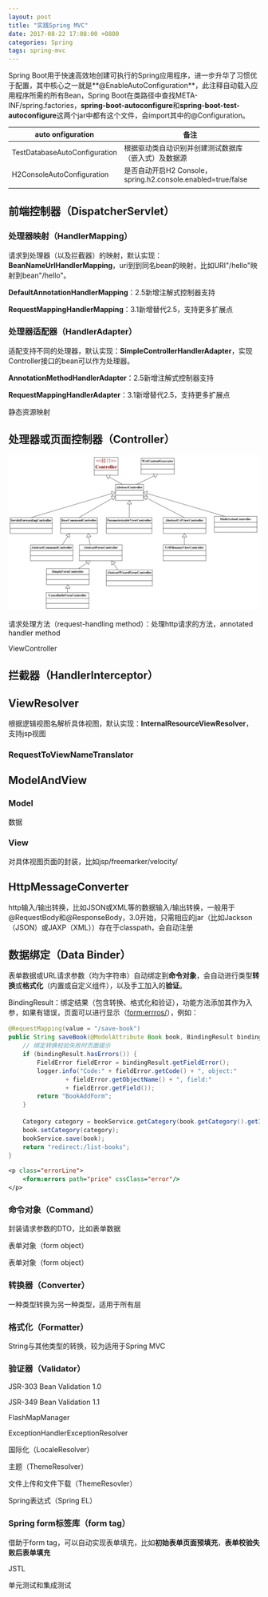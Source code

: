 ```yaml
---
layout: post
title: "实践Spring MVC"
date: 2017-08-22 17:08:00 +0800
categories: Spring
tags: spring-mvc
---
```


Spring Boot用于快速高效地创建可执行的Spring应用程序，进一步升华了习惯优于配置，其中核心之一就是**@EnableAutoConfiguration**，此注释自动载入应用程序所需的所有Bean，Spring Boot在类路径中查找META-INF/spring.factories，**spring-boot-autoconfigure**和**spring-boot-test-autoconfigure**这两个jar中都有这个文件，会import其中的@Configuration。



| auto onfiguration             | 备注                                       |
| ----------------------------- | ---------------------------------------- |
| TestDatabaseAutoConfiguration | 根据驱动类自动识别并创建测试数据库（嵌入式）及数据源               |
| H2ConsoleAutoConfiguration    | 是否自动开启H2 Console，spring.h2.console.enabled=true/false |
|                               |                                          |





## 前端控制器（DispatcherServlet）

### 处理器映射（HandlerMapping）

请求到处理器（以及拦截器）的映射，默认实现：**BeanNameUrlHandlerMapping**，uri到到同名bean的映射，比如URI"/hello"映射到bean"/hello"。

**DefaultAnnotationHandlerMapping**：2.5新增注解式控制器支持

**RequestMappingHandlerMapping**：3.1新增替代2.5，支持更多扩展点

### 处理器适配器（HandlerAdapter）

适配支持不同的处理器，默认实现：**SimpleControllerHandlerAdapter**，实现Controller接口的bean可以作为处理器。

**AnnotationMethodHandlerAdapter**：2.5新增注解式控制器支持

**RequestMappingHandlerAdapter**：3.1新增替代2.5，支持更多扩展点

静态资源映射

## 处理器或页面控制器（Controller）

![Controller Hierarchy](/images/controller-hierarchy.png)

请求处理方法（request-handling method）：处理http请求的方法，annotated handler method

ViewController

## 拦截器（HandlerInterceptor）



## ViewResolver

根据逻辑视图名解析具体视图，默认实现：**InternalResourceViewResolver**，支持jsp视图

### RequestToViewNameTranslator

## ModelAndView

### Model

数据

### View

对具体视图页面的封装，比如jsp/freemarker/velocity/

## HttpMessageConverter

http输入/输出转换，比如JSON或XML等的数据输入/输出转换，一般用于@RequestBody和@ResponseBody，3.0开始，只需相应的jar（比如Jackson（JSON）或JAXP（XML））存在于classpath，会自动注册





## 数据绑定（Data Binder）

表单数据或URL请求参数（均为字符串）自动绑定到**命令对象**，会自动进行类型**转换**或**格式化**（内置或自定义组件），以及手工加入的**验证**。

BindingResult：绑定结果（包含转换、格式化和验证），功能方法添加其作为入参，如果有错误，页面可以进行显示（<form:errros/>），例如：

```java
@RequestMapping(value = "/save-book")
public String saveBook(@ModelAttribute Book book, BindingResult bindingResult) {
    // 绑定转换校验失败时页面提示
	if (bindingResult.hasErrors()) {
        FieldError fieldError = bindingResult.getFieldError();
        logger.info("Code:" + fieldError.getCode() + ", object:"
                + fieldError.getObjectName() + ", field:"
                + fieldError.getField());
        return "BookAddForm";
    }
    
    Category category = bookService.getCategory(book.getCategory().getId());
    book.setCategory(category);
    bookService.save(book);
    return "redirect:/list-books";
}
```

```jsp
<p class="errorLine">
	<form:errors path="price" cssClass="error"/>
</p>
```



### 命令对象（Command）

封装请求参数的DTO，比如表单数据

表单对象（form object）

表单对象（form object）

### 转换器（Converter）

一种类型转换为另一种类型，适用于所有层

### 格式化（Formatter）

String与其他类型的转换，较为适用于Spring MVC

### 验证器（Validator）

JSR-303 Bean Validation 1.0

JSR-349 Bean Validation 1.1

FlashMapManager

ExceptionHandlerExceptionResolver

国际化（LocaleResolver）

主题（ThemeResolver）

文件上传和文件下载（ThemeResovler）

Spring表达式（Spring EL）

### Spring form标签库（form tag）

借助于form tag，可以自动实现表单填充，比如**初始表单页面预填充**，**表单校验失败后表单填充**

JSTL

单元测试和集成测试